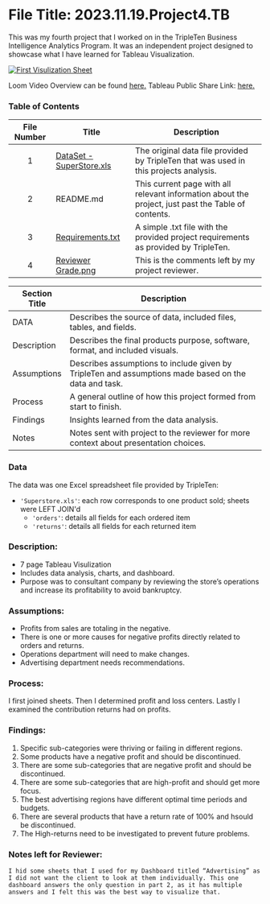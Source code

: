 # File Title: 2023.11.19.Project4.TB

This was my fourth project that I worked on in the TripleTen Business Intelligence Analytics Program. It was an independent project designed to showcase what I have learned for Tableau Visualization.

[<img src="https://github.com/Tiffany-Bergett/Data_projects_TripleTen/blob/main/Images/Project4Pic.png" alt="First Visulization Sheet">](https://public.tableau.com/views/2023_11_19_Project4_TB/ProfitLossCenters?:language=en-US&:display_count=n&:origin=viz_share_link)

Loom Video Overview can be found <a href='https://www.loom.com/share/0fcb54b436d44a81af73c64152d5f46e?sid=8aed8f0f-c45b-490a-abc3-d7ebe04214f8' target=_blank><u>here</u>.</a>
Tableau Public Share Link: <a href='https://public.tableau.com/views/2023_11_19_Project4_TB/ProfitLossCenters?:language=en-US&:display_count=n&:origin=viz_share_link' target=_blank><u>here</u>.</a> 

### Table of Contents
| File Number | Title | Description |
| :-----------: | ----------- |----------- |
| 1 | [DataSet - SuperStore.xls](https://github.com/Tiffany-Bergett/Data_projects_TripleTen/blob/main/SuperStore%20Consult/DataSet%20-%20SuperStore.xls) | The original data file provided by TripleTen that was used in this projects analysis. |
| 2 | README.md | This current page with all relevant information about the project, just past the Table of contents. |
| 3 | [Requirements.txt](https://github.com/Tiffany-Bergett/Data_projects_TripleTen/blob/main/SuperStore%20Consult/Requirements.txt) | A simple .txt file with the provided project requirements as provided by TripleTen. |
| 4 | [Reviewer Grade.png](https://github.com/Tiffany-Bergett/Data_projects_TripleTen/blob/main/SuperStore%20Consult/Reviewer%20Grade.png) | This is the comments left by my project reviewer. |

| Section Title | Description |
| ----------- |----------- |
| DATA | Describes the source of data, included files, tables, and fields. |
| Description | Describes the final products purpose, software, format, and included visuals. |
| Assumptions | Describes assumptions to include given by TripleTen and assumptions made based on the data and task. |
| Process | A general outline of how this project formed from start to finish. |
| Findings | Insights learned from the data analysis. |
| Notes | Notes sent with project to the reviewer for more context about presentation choices. |

### Data
The data was one Excel spreadsheet file provided by TripleTen:
- `'Superstore.xls'`: each row corresponds to one product sold; sheets were LEFT JOIN'd
    - `'orders'`: details all fields for each ordered item
    - `'returns'`: details all fields for each returned item

### Description:
- 7 page Tableau Visulization
- Includes data analysis, charts, and dashboard.
- Purpose was to consultant company by reviewing the store’s operations and increase its profitability to avoid bankruptcy.

### Assumptions:
- Profits from sales are totaling in the negative.	
- There is one or more causes for negative profits directly related to orders and returns.
- Operations department will need to make changes.
- Advertising department needs recommendations.

### Process:
I first joined sheets.
Then I determined profit and loss centers.
Lastly I examined the contribution returns had on profits.

### Findings:
1. Specific sub-categories were thriving or failing in different regions.
2. Some products have a negative profit and should be discontinued.
3. There are some sub-categories that are negative profit and should be discontinued.
4. There are some sub-categories that are high-profit and should get more focus.
5. The best advertising regions have different optimal time periods and budgets.
6. There are several products that have a return rate of 100% and hsould be discontinued.
7. The High-returns need to be investigated to prevent future problems.

### Notes left for Reviewer:
	I hid some sheets that I used for my Dashboard titled “Advertising” as I did not want the client to look at them individually. This one dashboard answers the only question in part 2, as it has multiple answers and I felt this was the best way to visualize that.

